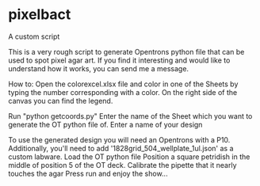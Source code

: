 # pixelbact
A custom script 

This is a very rough script to generate Opentrons python file that can be used to spot pixel agar art. 
If you find it interesting and would like to understand how it works, you can send me a message.

How to:
Open the colorexcel.xlsx file and color in one of the Sheets by typing the number corresponding with a color. On the right side of the canvas you can find the legend.

Run "python getcoords.py"
  Enter the name of the Sheet which you want to generate the OT python file of.
  Enter a name of your design
 
To use the generated design you will need an Opentrons with a P10. Additionally, you'll need to add '1828grid_504_wellplate_1ul.json' as a custom labware.
  Load the OT python file
  Position a square petridish in the middle of position 5 of the OT deck.
  Calibrate the pipette that it nearly touches the agar
  Press run and enjoy the show...
  
 
  
